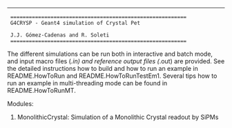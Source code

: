 -------------------------------------------------------------------

     =========================================================
     G4CRYSP - Geant4 simulation of Crystal Pet

     J.J. Gómez-Cadenas and R. Soleti
     =========================================================

The different simulations can be run both in interactive and batch mode, and 
input macro files (*.in) and reference output files (*.out) are provided.
See the detailed instructions how to build and how to run an example
in README.HowToRun and README.HowToRunTestEm1. Several tips how to run 
an example in multi-threading mode can be found in README.HowToRunMT.

Modules:

1. MonolithicCrystal: Simulation of a Monolithic Crystal readout by SiPMs

